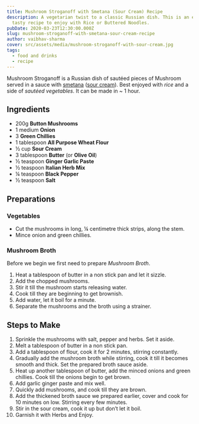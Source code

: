 ```yaml
---
title: Mushroom Stroganoff with Smetana (Sour Cream) Recipe
description: A vegetarian twist to a classic Russian dish. This is an easy and
  tasty recipe to enjoy with Rice or Buttered Noodles.
pubDate: 2020-03-23T12:30:00.000Z
slug: mushroom-stroganoff-with-smetana-sour-cream-recipe
author: vaibhav-sharma
cover: src/assets/media/mushroom-stroganoff-with-sour-cream.jpg
tags:
  - food and drinks
  - recipe
---
```

Mushroom Stroganoff is a Russian dish of sautéed pieces of Mushroom served in a sauce with [smetana](https://en.wikipedia.org/wiki/Smetana_(dairy_product) "Smetana (dairy product)") ([sour cream](https://en.wikipedia.org/wiki/Sour_cream "Sour cream")). Best enjoyed with *rice* and a side of *sautéed vegetables*. It can be made in ~ 1 hour.

## Ingredients

* 200g **Button Mushrooms**
* 1 medium **Onion**
* 3 **Green Chillies**
* 1 tablespoon **All Purpose Wheat Flour**
* ½ cup **Sour Cream**
* 3 tablespoon **Butter** (or **Olive Oil**)
* ½ teaspoon **Ginger Garlic Paste**
* ½ teaspoon **Italian Herb Mix**
* ¼ teaspoon **Black Pepper**
* ½ teaspoon **Salt**

## Preparations

### Vegetables

* Cut the mushrooms in long, ¼ centimetre thick strips, along the stem.
* Mince onion and green chillies.

### Mushroom Broth

Before we begin we first need to prepare *Mushroom Broth*.

1. Heat a tablespoon of butter in a non stick pan and let it sizzle.
2. Add the chopped mushrooms.
3. Stir it till the mushroom starts releasing water.
4. Cook till they are beginning to get brownish.
5. Add water, let it boil for a minute.
6. Separate the mushrooms and the broth using a strainer.

## Steps to Make

1. Sprinkle the mushrooms with salt, pepper and herbs. Set it aside.
2. Melt a tablespoon of butter in a non stick pan.
3. Add a tablespoon of flour, cook it for 2 minutes, stirring constantly.
4. Gradually add the mushroom broth while stirring, cook it till it becomes smooth and thick. Set the prepared broth sauce aside.
5. Heat up another tablespoon of butter, add the minced onions and green chillies. Cook till the onions begin to get brown.
6. Add garlic ginger paste and mix well.
7. Quickly add mushrooms, and cook till they are brown.
8. Add the thickened broth sauce we prepared earlier, cover and cook for 10 minutes on low. Stirring every few minutes.
9. Stir in the sour cream, cook it up but don’t let it boil.
10. Garnish it with Herbs and Enjoy.
